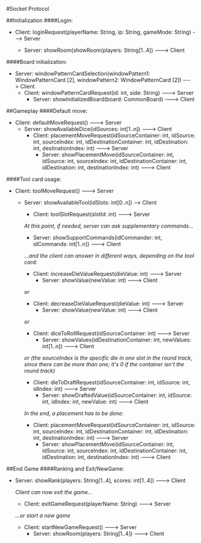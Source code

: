 #Socket Protocol

##Initialization
####Login:
* Client: loginRequest(playerName: String, ip: String, gameMode: String) ---> Server

  * Server: showRoom(showRoom(players: String[1..4]) ---> Client
  
####Board initialization:
* Server: windowPatternCardSelection(windowPattern1: WindowPatternCard [2], windowPattern2: WindowPatternCard [2]) ---> Client
  * Client: windowPatternCardRequest(id: int, side: String) ---> Server
    * Server: showInitializedBoard(board: CommonBoard) ---> Client

##Gameplay
####Default move:
* Client: defaultMoveRequest() ---> Server
  * Server: showAvailableDice(idSources: int[1..n]) ---> Client
    * Client: placementMoveRequest(idSourceContainer: int, idSource: int, sourceIndex: int, idDestinationContainer: int, idDestination: int, destinationIndex: int) ---> Server
      * Server: showPlacementMove(idSourceContainer: int, idSource: int, sourceIndex: int, idDestinationContainer: int, idDestination: int, destinationIndex: int) ---> Client

####Tool card usage:
* Client: toolMoveRequest() ---> Server
  * Server: showAvailableTool(idSlots: int[0..n]) —-> Client
    * Client: toolSlotRequest(slotId: int) ---> Server
    
    _At this point, if needed, server can ask supplementary commands..._
     * Server: showSupportCommands(idCommander: int, idCommands: int[1..n]) ---> Client
      
      _...and the client can answer in different ways, depending on the tool card:_
       * Client: increaseDieValueRequest(dieValue: int) ---> Server
         * Server: showValue(newValue: int) ---> Client
      
     _or_
       * Client: decreaseDieValueRequest(dieValue: int) ---> Server
         * Server: showValue(newValue: int) ---> Client
         
    _or_
      * Client: diceToRollRequest(idSourceContainer: int) ---> Server
        * Server: showValues(idDestinationContainer: int, newValues: int[1..n]) ---> Client
      
    _or (the sourceIndex is the specific die in one slot in the round track, since there can be more than one; it's 0 if the container isn't the round track)_
      * Client: dieToDraftRequest(idSourceContainer: int, idSource: int, idIndex: int) ---> Server
        * Server: showDraftedValue(idSourceContainer: int, idSource: int, idIndex: int, newValue: int) ---> Client
        
    _In the end, a placement has to be done:_
      * Client: placementMoveRequest(idSourceContainer: int, idSource: int, sourceIndex: int, idDestinationContainer: int, idDestination: int, destinationIndex: int) ---> Server
        * Server: showPlacementMove(idSourceContainer: int, idSource: int, sourceIndex: int, idDestinationContainer: int, idDestination: int, destinationIndex: int) ---> Client
      
##End Game
####Ranking and Exit/NewGame:
* Server: showRank(players: String[1..4], scores: int[1..4]) ---> Client

  _Client can now exit the game..._

  * Client: exitGameRequest(playerName: String) ---> Server

  _...or start a new game_

  * Client: startNewGameRequest() ---> Server
    * Server: showRoom(players: String[1..4]) ---> Client
